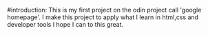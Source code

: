 #introduction: 
    This is my first project on the odin project call 'google homepage'.
    I make this project to apply what I learn in html,css and developer tools I hope I can to this great.
